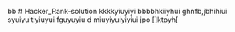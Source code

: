 bb # Hacker_Rank-solution
kkkkyiuyiyi
bbbbhkiiyhui
ghnfb,jbhihiui
syuiyuitiyiuyui
fguyuyiu
d
miuyiyuiyiyiui
jpo
[]ktpyh[

